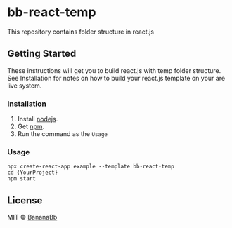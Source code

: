 # bb-react-temp
This repository contains folder structure in react.js

## Getting Started
These instructions will get you to build react.js with temp folder structure. See Installation for notes on how to build your react.js template on your are live system.

### Installation
1. Install [nodejs](https://nodejs.org/en/download/).
2. Get [npm](https://www.npmjs.com/get-npm).
3. Run the command as the `Usage`

### Usage
```
npx create-react-app example --template bb-react-temp
cd {YourProject}
npm start
```

## License
MIT © [BananaBb](https://github.com/BananaBb)
